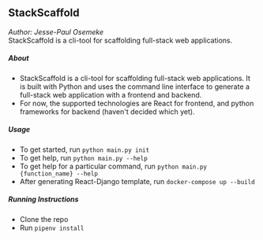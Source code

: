 ## StackScaffold
*Author: Jesse-Paul Osemeke*
<br />
StackScaffold is a cli-tool for scaffolding full-stack web applications.

##### About
- StackScaffold is a cli-tool for scaffolding full-stack web applications. It is built with Python and uses the command line interface to generate a full-stack web application with a frontend and backend.
- For now, the supported technologies are React for frontend, and python frameworks for backend (haven't decided which yet).

##### Usage
- To get started, run `python main.py init`
- To get help, run `python main.py --help`
- To get help for a particular command, run `python main.py {function_name} --help`
- After generating React-Django template, run `docker-compose up --build`

##### Running Instructions
- Clone the repo
- Run `pipenv install`
